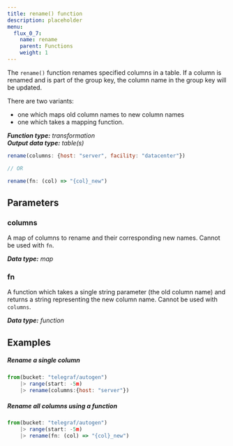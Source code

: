```yaml
---
title: rename() function
description: placeholder
menu:
  flux_0_7:
    name: rename
    parent: Functions
    weight: 1
---
```


The `rename()` function renames specified columns in a table.
If a column is renamed and is part of the group key, the column name in the group key will be updated.

There are two variants:

- one which maps old column names to new column names
- one which takes a mapping function.

_**Function type:** transformation_  
_**Output data type:** table(s)_

```js
rename(columns: {host: "server", facility: "datacenter"})

// OR

rename(fn: (col) => "{col}_new")
```

## Parameters

### columns
A map of columns to rename and their corresponding new names.
Cannot be used with `fn`.

_**Data type:** map_

### fn
A function which takes a single string parameter (the old column name) and returns a string representing the new column name.
Cannot be used with `columns`.

_**Data type:** function_

## Examples

##### Rename a single column
```js
from(bucket: "telegraf/autogen")
    |> range(start: -5m)
    |> rename(columns:{host: "server"})
```

##### Rename all columns using a function
```js
from(bucket: "telegraf/autogen")
    |> range(start: -5m)
    |> rename(fn: (col) => "{col}_new")
```
